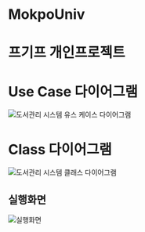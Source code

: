 # MokpoUniv
# 프기프 개인프로젝트  

# Use Case 다이어그램
![도서관리 시스템 유스 케이스 다이어그램](https://user-images.githubusercontent.com/57798944/140603918-69ca53ce-66a5-4aa0-bfbf-883c0bd08218.png)

# Class 다이어그램
![도서관리 시스템 클래스 다이어그램](https://user-images.githubusercontent.com/57798944/140605238-aaf0d288-3849-46d6-8c0a-3200465dd1bf.png)

## 실행화면
![실행화면](https://user-images.githubusercontent.com/57798944/140642314-3466821e-9f14-4ed7-bde7-4added6248ad.PNG)
